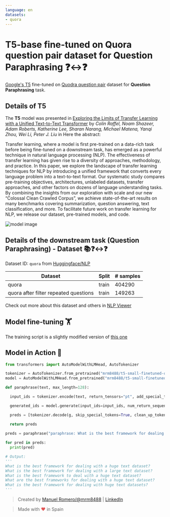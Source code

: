```yaml
---
language: en
datasets:
- quora
---
```


# T5-base fine-tuned on Quora question pair dataset for Question Paraphrasing ❓↔️❓

[Google's T5](https://ai.googleblog.com/2020/02/exploring-transfer-learning-with-t5.html) fine-tuned on [Quodra question pair](https://huggingface.co/nlp/viewer/?dataset=quora) dataset for **Question Paraphrasing** task.

## Details of T5

The **T5** model was presented in [Exploring the Limits of Transfer Learning with a Unified Text-to-Text Transformer](https://arxiv.org/pdf/1910.10683.pdf) by *Colin Raffel, Noam Shazeer, Adam Roberts, Katherine Lee, Sharan Narang, Michael Matena, Yanqi Zhou, Wei Li, Peter J. Liu* in Here the abstract:

Transfer learning, where a model is first pre-trained on a data-rich task before being fine-tuned on a downstream task, has emerged as a powerful technique in natural language processing (NLP). The effectiveness of transfer learning has given rise to a diversity of approaches, methodology, and practice. In this paper, we explore the landscape of transfer learning techniques for NLP by introducing a unified framework that converts every language problem into a text-to-text format. Our systematic study compares pre-training objectives, architectures, unlabeled datasets, transfer approaches, and other factors on dozens of language understanding tasks. By combining the insights from our exploration with scale and our new “Colossal Clean Crawled Corpus”, we achieve state-of-the-art results on many benchmarks covering summarization, question answering, text classification, and more. To facilitate future work on transfer learning for NLP, we release our dataset, pre-trained models, and code.

![model image](https://i.imgur.com/jVFMMWR.png)


## Details of the downstream task (Question Paraphrasing) - Dataset 📚❓↔️❓

Dataset ID: ```quora``` from  [Huggingface/NLP](https://github.com/huggingface/nlp)

| Dataset  | Split | # samples |
| -------- | ----- | --------- |
| quora | train | 404290    |
| quora after filter repeated questions | train  | 149263    |

Check out more about this dataset and others in [NLP Viewer](https://huggingface.co/nlp/viewer/)


## Model fine-tuning 🏋️‍

The training script is a slightly modified version of [this one](https://colab.research.google.com/github/patil-suraj/exploring-T5/blob/master/T5_on_TPU.ipynb)



## Model in Action 🚀

```python
from transformers import AutoModelWithLMHead, AutoTokenizer

tokenizer = AutoTokenizer.from_pretrained("mrm8488/t5-small-finetuned-quora-for-paraphrasing")
model = AutoModelWithLMHead.from_pretrained("mrm8488/t5-small-finetuned-quora-for-paraphrasing")

def paraphrase(text, max_length=128):

  input_ids = tokenizer.encode(text, return_tensors="pt", add_special_tokens=True)

  generated_ids = model.generate(input_ids=input_ids, num_return_sequences=5, num_beams=5, max_length=max_length, no_repeat_ngram_size=2, repetition_penalty=3.5, length_penalty=1.0, early_stopping=True)

  preds = [tokenizer.decode(g, skip_special_tokens=True, clean_up_tokenization_spaces=True) for g in generated_ids]

  return preds
  
preds = paraphrase("paraphrase: What is the best framework for dealing with a huge text dataset?")

for pred in preds:
  print(pred)

# Output:
'''
What is the best framework for dealing with a huge text dataset?
What is the best framework for dealing with a large text dataset?
What is the best framework to deal with a huge text dataset?
What are the best frameworks for dealing with a huge text dataset?
What is the best framework for dealing with huge text datasets?
'''
```

> Created by [Manuel Romero/@mrm8488](https://twitter.com/mrm8488) | [LinkedIn](https://www.linkedin.com/in/manuel-romero-cs/)

> Made with <span style="color: #e25555;">&hearts;</span> in Spain
